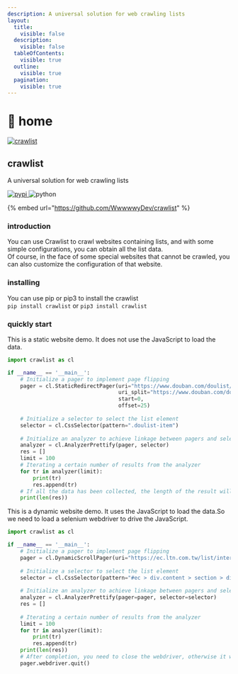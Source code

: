 ```yaml
---
description: A universal solution for web crawling lists
layout:
  title:
    visible: false
  description:
    visible: false
  tableOfContents:
    visible: true
  outline:
    visible: true
  pagination:
    visible: true
---
```


# 👾 home

[<img src="https://s2.loli.net/2024/04/12/C9tV8wvzUPM7lgb.png" alt="crawlist" data-size="original">](https://github.com/WwwwwyDev/crawlist)

## crawlist

A universal solution for web crawling lists

[<img src="https://img.shields.io/pypi/v/crawlist" alt="pypi" data-size="line"> ](https://pypi.python.org/pypi/crawlist)<img src="https://img.shields.io/badge/python-3.8.0+-blue" alt="python" data-size="line">

{% embed url="https://github.com/WwwwwyDev/crawlist" %}

### introduction

You can use Crawlist to crawl websites containing lists, and with some simple configurations, you can obtain all the list data.\
Of course, in the face of some special websites that cannot be crawled, you can also customize the configuration of that website.

### installing

You can use pip or pip3 to install the crawlist\
`pip install crawlist` or `pip3 install crawlist`

### quickly start

This is a static website demo. It does not use the JavaScript to load the data.

```python
import crawlist as cl

if __name__ == '__main__':
    # Initialize a pager to implement page flipping 
    pager = cl.StaticRedirectPager(uri="https://www.douban.com/doulist/893264/?start=0&sort=seq&playable=0&sub_type=",
                                   uri_split="https://www.douban.com/doulist/893264/?start=%v&sort=seq&playable=0&sub_type=",
                                   start=0,
                                   offset=25) 
    
    # Initialize a selector to select the list element
    selector = cl.CssSelector(pattern=".doulist-item")
    
    # Initialize an analyzer to achieve linkage between pagers and selectors
    analyzer = cl.AnalyzerPrettify(pager, selector)
    res = []
    limit = 100
    # Iterating a certain number of results from the analyzer
    for tr in analyzer(limit): 
        print(tr)
        res.append(tr)
    # If all the data has been collected, the length of the result will be less than the limit
    print(len(res))
```

This is a dynamic website demo. It uses the JavaScript to load the data.So we need to load a selenium webdriver to drive the JavaScript.

```python
import crawlist as cl

if __name__ == '__main__':
    # Initialize a pager to implement page flipping 
    pager = cl.DynamicScrollPager(uri="https://ec.ltn.com.tw/list/international")
    
    # Initialize a selector to select the list element
    selector = cl.CssSelector(pattern="#ec > div.content > section > div.whitecon.boxTitle.boxText > ul > li")
    
    # Initialize an analyzer to achieve linkage between pagers and selectors
    analyzer = cl.AnalyzerPrettify(pager=pager, selector=selector)
    res = []
    
    # Iterating a certain number of results from the analyzer
    limit = 100
    for tr in analyzer(limit):
        print(tr)
        res.append(tr)
    print(len(res))
    # After completion, you need to close the webdriver, otherwise it will occupy your memory resources
    pager.webdriver.quit()

```
